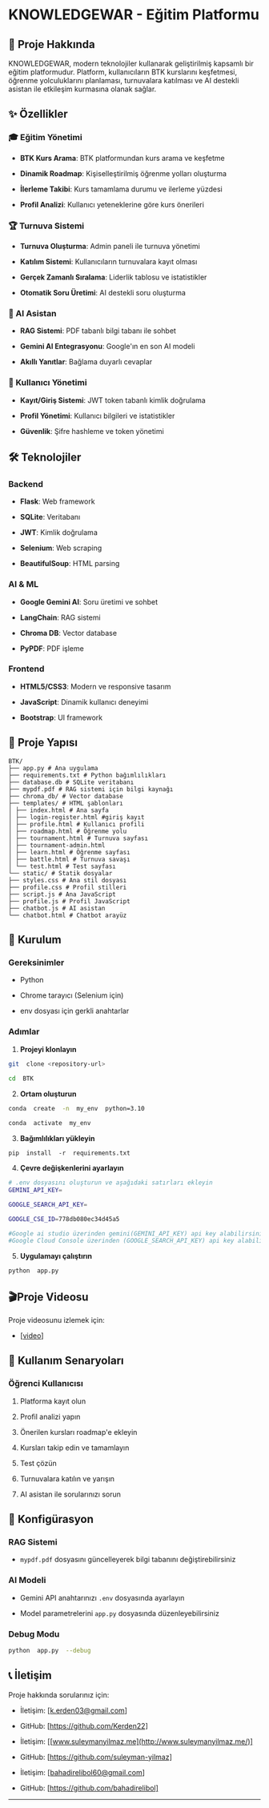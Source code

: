 

# KNOWLEDGEWAR - Eğitim Platformu

  

  

## 📖 Proje Hakkında

  

  

KNOWLEDGEWAR, modern teknolojiler kullanarak geliştirilmiş kapsamlı bir eğitim platformudur. Platform, kullanıcıların BTK kurslarını keşfetmesi, öğrenme yolculuklarını planlaması, turnuvalara katılması ve AI destekli asistan ile etkileşim kurmasına olanak sağlar.

  

  

## ✨ Özellikler

  

  

### 🎓 Eğitim Yönetimi

  

  

-  **BTK Kurs Arama**: BTK platformundan kurs arama ve keşfetme

  

-  **Dinamik Roadmap**: Kişiselleştirilmiş öğrenme yolları oluşturma

  

-  **İlerleme Takibi**: Kurs tamamlama durumu ve ilerleme yüzdesi

  

-  **Profil Analizi**: Kullanıcı yeteneklerine göre kurs önerileri

  

  

### 🏆 Turnuva Sistemi

  

  

-  **Turnuva Oluşturma**: Admin paneli ile turnuva yönetimi

  

-  **Katılım Sistemi**: Kullanıcıların turnuvalara kayıt olması

  

-  **Gerçek Zamanlı Sıralama**: Liderlik tablosu ve istatistikler

  

-  **Otomatik Soru Üretimi**: AI destekli soru oluşturma

  

  

### 🤖 AI Asistan

  

  

-  **RAG Sistemi**: PDF tabanlı bilgi tabanı ile sohbet

  

-  **Gemini AI Entegrasyonu**: Google'ın en son AI modeli

  

-  **Akıllı Yanıtlar**: Bağlama duyarlı cevaplar

  

  

### 👤 Kullanıcı Yönetimi

  

  

-  **Kayıt/Giriş Sistemi**: JWT token tabanlı kimlik doğrulama

  

-  **Profil Yönetimi**: Kullanıcı bilgileri ve istatistikler

  

-  **Güvenlik**: Şifre hashleme ve token yönetimi

  

  

## 🛠️ Teknolojiler

  

  

### Backend

  

  

-  **Flask**: Web framework

  

-  **SQLite**: Veritabanı

  

-  **JWT**: Kimlik doğrulama

  

-  **Selenium**: Web scraping

  

-  **BeautifulSoup**: HTML parsing

  

  

### AI & ML

  

  

-  **Google Gemini AI**: Soru üretimi ve sohbet

  

-  **LangChain**: RAG sistemi

  

-  **Chroma DB**: Vector database

  

-  **PyPDF**: PDF işleme

  

  

### Frontend

  

  

-  **HTML5/CSS3**: Modern ve responsive tasarım

  

-  **JavaScript**: Dinamik kullanıcı deneyimi

  

-  **Bootstrap**: UI framework

  

  

## 📁 Proje Yapısı

  

  

```
BTK/
├── app.py # Ana uygulama
├── requirements.txt # Python bağımlılıkları
├── database.db # SQLite veritabanı
├── mypdf.pdf # RAG sistemi için bilgi kaynağı
├── chroma_db/ # Vector database
├── templates/ # HTML şablonları
│ ├── index.html # Ana sayfa
│ ├── login-register.html #giriş kayıt
│ ├── profile.html # Kullanıcı profili
│ ├── roadmap.html # Öğrenme yolu
│ ├── tournament.html # Turnuva sayfası
│ ├── tournament-admin.html
│ ├── learn.html # Öğrenme sayfası
│ ├── battle.html # Turnuva savaşı
│ └── test.html # Test sayfası
└── static/ # Statik dosyalar
├── styles.css # Ana stil dosyası
├── profile.css # Profil stilleri
├── script.js # Ana JavaScript
├── profile.js # Profil JavaScript
├── chatbot.js # AI asistan  
└── chatbot.html # Chatbot arayüz 
```

  

  

## 🚀 Kurulum

  

  

### Gereksinimler

  

  

- Python

  

- Chrome tarayıcı (Selenium için)

  

- env dosyası için gerkli anahtarlar

  

  

### Adımlar

  

  

1.  **Projeyi klonlayın**

  

  

```bash 
git  clone <repository-url>
  
cd  BTK
```

  

  

2.  **Ortam oluşturun**

  

  

```bash
conda  create  -n  my_env  python=3.10 

conda  activate  my_env
```

  

  

3.  **Bağımlılıkları yükleyin**

  

  

```bas
pip  install  -r  requirements.txt
```

  

  

4.  **Çevre değişkenlerini ayarlayın**

  

  

```bash
# .env dosyasını oluşturun ve aşağıdaki satırları ekleyin
GEMINI_API_KEY=

GOOGLE_SEARCH_API_KEY=

GOOGLE_CSE_ID=778db080ec34d45a5

#Google ai studio üzerinden gemini(GEMINI_API_KEY) api key alabilirsiniz
#Google Cloud Console üzerinden (GOOGLE_SEARCH_API_KEY) api key alabilirsiniz.
```

  

  

5.  **Uygulamayı çalıştırın**

  

  

```bash
python  app.py
```

  ## **🎬️**Proje Videosu
Proje videosunu izlemek için:

- [[video](https://youtu.be/8HfJVt2drFk)]

  
  


## 🎯 Kullanım Senaryoları

  

  

### Öğrenci Kullanıcısı

  

  

1. Platforma kayıt olun

  

2. Profil analizi yapın

  

3. Önerilen kursları roadmap'e ekleyin

  

4. Kursları takip edin ve tamamlayın

  

5. Test çözün

  

6. Turnuvalara katılın ve yarışın

  

7. AI asistan ile sorularınızı sorun

  

## 🔧 Konfigürasyon

  

  

### RAG Sistemi

  

  

-  `mypdf.pdf` dosyasını güncelleyerek bilgi tabanını değiştirebilirsiniz

  
  
  

### AI Modeli

  

- Gemini API anahtarınızı `.env` dosyasında ayarlayın

  

- Model parametrelerini `app.py` dosyasında düzenleyebilirsiniz

  

  
  

### Debug Modu

  

  

```bash
python  app.py  --debug
```

  

  

## 📞 İletişim

  

  

Proje hakkında sorularınız için:

  

  

- İletişim: [[k.erden03@gmail.com](mailto:k.erden03@gmail.com)]

  

- GitHub: [https://github.com/Kerden22]

  
  

- İletişim: [[www.suleymanyilmaz.me](http://www.suleymanyilmaz.me/)]

  

- GitHub: [https://github.com/suleyman-yilmaz]

  

- İletişim: [[bahadirelibol60@gmail.com](mailto:bahadirelibol60@gmail.com)]

  

- GitHub: [https://github.com/bahadirelibol]

  

---

